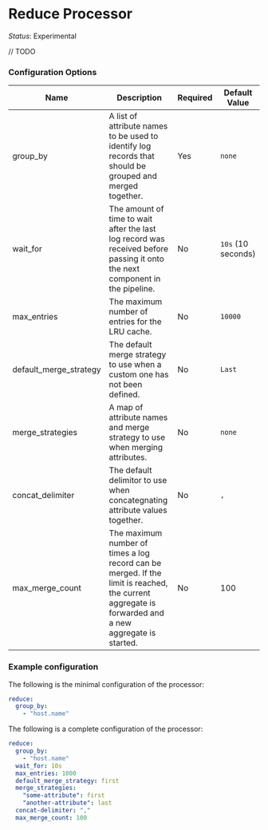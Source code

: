 # Reduce Processor

*Status*: Experimental

// TODO

### Configuration Options

| Name | Description | Required | Default Value | 
| - | - | - | - |
| group_by | A list of attribute names to be used to identify log records that should be grouped and merged together. | Yes | `none` |
| wait_for | The amount of time to wait after the last log record was received before passing it onto the next component in the pipeline. | No | `10s` (10 seconds) |
| max_entries | The maximum number of entries for the LRU cache. | No | `10000` |
| default_merge_strategy | The default merge strategy to use when a custom one has not been defined. | No | `Last` |
| merge_strategies | A map of attribute names and merge strategy to use when merging attributes. | No | `none` |
| concat_delimiter | The default delimitor to use when concategnating attribute values together. | No | `,` |
| max_merge_count | The maximum number of times a log record can be merged. If the limit is reached, the current aggregate is forwarded and a new aggregate is started. | No | 100 |

### Example configuration

The following is the minimal configuration of the processor:

```yaml
reduce:
  group_by:
    - "host.name"
```

The following is a complete configuration of the processor:

```yaml
reduce:
  group_by:
    - "host.name"
  wait_for: 10s
  max_entries: 1000
  default_merge_strategy: first
  merge_strategies:
    "some-attribute": first
    "another-attribute": last
  concat-delimiter: ","
  max_merge_count: 100
```

